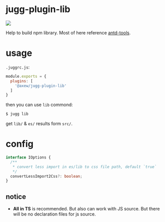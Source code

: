 # jugg-plugin-lib

[![](https://img.shields.io/npm/v/@axew/jugg-plugin-lib.svg?style=flat)](https://github.com/daief/jugg/tree/master/packages/jugg-plugin-lib)

Help to build npm library.
Most of here reference [antd-tools](http://github.com/ant-design/antd-tools).

# usage

`.juggrc.js`:

```js
module.exports = {
  plugins: [
    '@axew/jugg-plugin-lib'
  ]
}
```

then you can use `lib` commond:

```bash
$ jugg lib
```

get `lib/` & `es/` results form `src/`.

# config

```ts
interface IOptions {
  /**
   * convert less import in es/lib to css file path, default `true`
   */
  convertLessImport2Css?: boolean;
}

```

## notice

- **All in TS** is recommended. But also can work with JS source. But there will be no declaration files for js source.